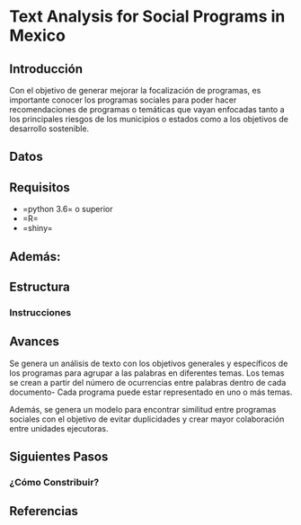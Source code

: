 # Text Analysis for Social Programs in Mexico

## Introducción
Con el objetivo de generar mejorar la focalización de programas, es importante conocer los programas sociales para poder hacer recomendaciones de programas o temáticas que vayan enfocadas tanto a los principales riesgos de los municipios o estados como a los objetivos de desarrollo sostenible.

## Datos

## Requisitos
- =python 3.6= o superior
- =R=
- =shiny=

Además:
- 

## Estructura


### Instrucciones

## Avances
Se genera un análisis de texto con los objetivos generales y específicos de los programas para agrupar a las palabras en diferentes temas. Los temas se crean a partir del número de ocurrencias entre palabras dentro de cada documento- Cada programa puede estar representado en uno o más temas. 

Además, se genera un modelo para encontrar similitud entre programas sociales con el objetivo de evitar duplicidades y crear mayor colaboración entre unidades ejecutoras. 

## Siguientes Pasos

### ¿Cómo Constribuir?


## Referencias
